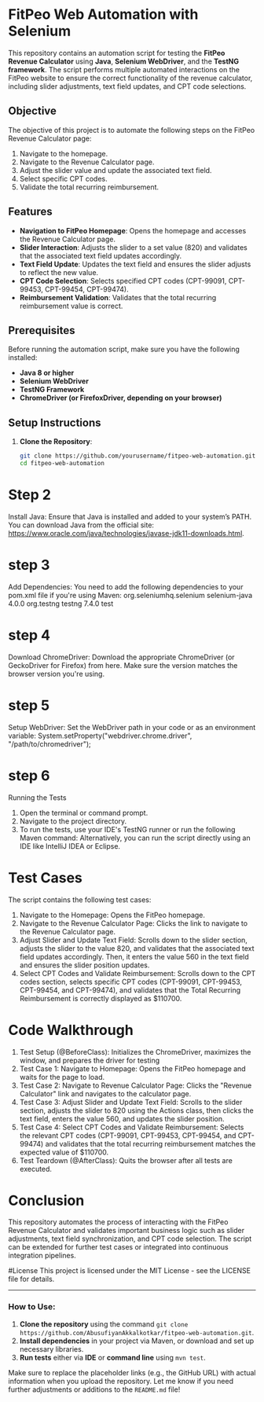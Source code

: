 # FitPeo Web Automation with Selenium

This repository contains an automation script for testing the **FitPeo Revenue Calculator** using **Java**, **Selenium WebDriver**, and the **TestNG framework**. The script performs multiple automated interactions on the FitPeo website to ensure the correct functionality of the revenue calculator, including slider adjustments, text field updates, and CPT code selections.

## Objective

The objective of this project is to automate the following steps on the FitPeo Revenue Calculator page:

1. Navigate to the homepage.
2. Navigate to the Revenue Calculator page.
3. Adjust the slider value and update the associated text field.
4. Select specific CPT codes.
5. Validate the total recurring reimbursement.

## Features

- **Navigation to FitPeo Homepage**: Opens the homepage and accesses the Revenue Calculator page.
- **Slider Interaction**: Adjusts the slider to a set value (820) and validates that the associated text field updates accordingly.
- **Text Field Update**: Updates the text field and ensures the slider adjusts to reflect the new value.
- **CPT Code Selection**: Selects specified CPT codes (CPT-99091, CPT-99453, CPT-99454, CPT-99474).
- **Reimbursement Validation**: Validates that the total recurring reimbursement value is correct.

## Prerequisites

Before running the automation script, make sure you have the following installed:

- **Java 8 or higher**
- **Selenium WebDriver**
- **TestNG Framework**
- **ChromeDriver (or FirefoxDriver, depending on your browser)**

## Setup Instructions

1. **Clone the Repository**:
   ```bash
   git clone https://github.com/yourusername/fitpeo-web-automation.git
   cd fitpeo-web-automation

# Step 2
Install Java: Ensure that Java is installed and added to your system’s PATH. You can download Java from the official site: https://www.oracle.com/java/technologies/javase-jdk11-downloads.html.

# step 3
Add Dependencies: You need to add the following dependencies to your pom.xml file if you're using Maven:
  <dependencies>
    <dependency>
        <groupId>org.seleniumhq.selenium</groupId>
        <artifactId>selenium-java</artifactId>
        <version>4.0.0</version>
    </dependency>
    <dependency>
        <groupId>org.testng</groupId>
        <artifactId>testng</artifactId>
        <version>7.4.0</version>
        <scope>test</scope>
    </dependency>
</dependencies>

# step 4
Download ChromeDriver: Download the appropriate ChromeDriver (or GeckoDriver for Firefox) from here. Make sure the version matches the browser version you're using.

# step 5
Setup WebDriver: Set the WebDriver path in your code or as an environment variable:
System.setProperty("webdriver.chrome.driver", "/path/to/chromedriver");

# step 6
Running the Tests
1. Open the terminal or command prompt.
2. Navigate to the project directory.
3. To run the tests, use your IDE's TestNG runner or run the following Maven command:
   Alternatively, you can run the script directly using an IDE like IntelliJ IDEA or Eclipse.

# Test Cases
The script contains the following test cases:
1. Navigate to the Homepage: Opens the FitPeo homepage.
2. Navigate to the Revenue Calculator Page: Clicks the link to navigate to the Revenue Calculator page.
3. Adjust Slider and Update Text Field: Scrolls down to the slider section, adjusts the slider to the value 820, and validates that the associated text field updates accordingly. Then, it enters the value 560 in the text field and ensures the slider position updates.
4. Select CPT Codes and Validate Reimbursement: Scrolls down to the CPT codes section, selects specific CPT codes (CPT-99091, CPT-99453, CPT-99454, and CPT-99474), and validates that the Total Recurring Reimbursement is correctly displayed as $110700.

# Code Walkthrough
1. Test Setup (@BeforeClass):
Initializes the ChromeDriver, maximizes the window, and prepares the driver for testing
2. Test Case 1: Navigate to Homepage:
Opens the FitPeo homepage and waits for the page to load.
3. Test Case 2: Navigate to Revenue Calculator Page:
Clicks the "Revenue Calculator" link and navigates to the calculator page.
4. Test Case 3: Adjust Slider and Update Text Field:
Scrolls to the slider section, adjusts the slider to 820 using the Actions class, then clicks the text field, enters the value 560, and updates the slider position.
5. Test Case 4: Select CPT Codes and Validate Reimbursement:
Selects the relevant CPT codes (CPT-99091, CPT-99453, CPT-99454, and CPT-99474) and validates that the total recurring reimbursement matches the expected value of $110700.
6. Test Teardown (@AfterClass):
Quits the browser after all tests are executed.

# Conclusion
This repository automates the process of interacting with the FitPeo Revenue Calculator and validates important business logic such as slider adjustments, text field synchronization, and CPT code selection. The script can be extended for further test cases or integrated into continuous integration pipelines.

#License
This project is licensed under the MIT License - see the LICENSE file for details.


---

### How to Use:

1. **Clone the repository** using the command `git clone https://github.com/AbusufiyanAkkalkotkar/fitpeo-web-automation.git`.
2. **Install dependencies** in your project via Maven, or download and set up necessary libraries.
3. **Run tests** either via **IDE** or **command line** using `mvn test`.

Make sure to replace the placeholder links (e.g., the GitHub URL) with actual information when you upload the repository. Let me know if you need further adjustments or additions to the `README.md` file!
